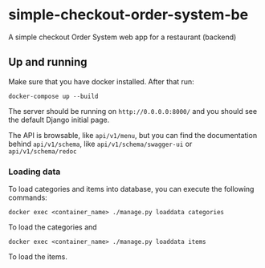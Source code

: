 # simple-checkout-order-system-be
A simple checkout Order System web app for a restaurant (backend)

## Up and running
Make sure that you have docker installed. After that run:
```shell
docker-compose up --build
```
The server should be running on `http://0.0.0.0:8000/` and you should see the default Django
initial page.

The API is browsable, like `api/v1/menu`, but you can find the documentation behind `api/v1/schema`,
like `api/v1/schema/swagger-ui` or `api/v1/schema/redoc`

### Loading data
To load categories and items into database, you can execute the following commands:
```shell
docker exec <container_name> ./manage.py loaddata categories
```
To load the categories and
```shell
docker exec <container_name> ./manage.py loaddata items
```
To load the items.
